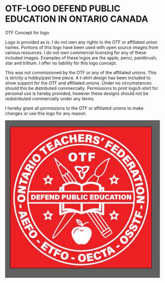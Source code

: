 # OTF-LOGO DEFEND PUBLIC EDUCATION IN ONTARIO CANADA
OTF Concept for logo

Logo is provided as is. I do not own any rights to the OTF or affiliated union names. Portions of this logo have been used with open source images from various resources. I do not own commercial licensing for any of these included images. Examples of these logos are the apple, penci, paintbrush, star and trillium. I offer no liability for this logo concept.

This was not commissioned by the OTF or any of the affiliated unions. This is strictly a hobby/past time piece. A t-shirt design has been included to show support for the OTF and affiliated unions. Under no circumstances should this be distributed commercially. Permissions to print logo/t-shirt for personal use is hereby provided, however these designs should not be redistributed commercially under any terms. 

I hereby grant all permissions to the OTF or affiliated unions to make changes or use this logo for any reason.


![OTF LOGO PREVIEW](https://github.com/BruceRick/OTF-LOGO/blob/master/OTF-PREVIEW.png)
